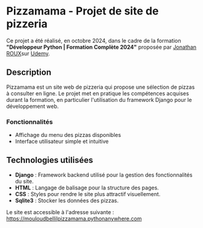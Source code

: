 # Pizzamama - Projet de site de pizzeria

Ce projet a été réalisé, en octobre 2024, dans le cadre de la formation **"Développeur Python | Formation Complète 2024"** proposée par [Jonathan ROUX](https://codeavecjonathan.com/formations.html)sur [Udemy](https://www.udemy.com).

## Description

Pizzamama est un site web de pizzeria qui propose une sélection de pizzas à consulter en ligne. Le projet met en pratique 
les compétences acquises durant la formation, en particulier l'utilisation du framework Django pour le développement web.

### Fonctionnalités
- Affichage du menu des pizzas disponibles
- Interface utilisateur simple et intuitive

## Technologies utilisées

- **Django** : Framework backend utilisé pour la gestion des fonctionnalités du site.
- **HTML** : Langage de balisage pour la structure des pages.
- **CSS** : Styles pour rendre le site plus attractif visuellement.
- **Sqlite3** : Stocker les données des pizzas. 

Le site est accessible à l'adresse suivante :  
https://mouloudbellilpizzamama.pythonanywhere.com

